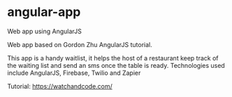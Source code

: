 # angular-app
Web app using AngularJS

Web app based on Gordon Zhu AngularJS tutorial. 

This app is a handy waitlist,  it helps the host of a restaurant keep track of the waiting list and send an sms once the table is ready. Technologies used include AngularJS, Firebase, Twilio and Zapier

Tutorial:
https://watchandcode.com/
